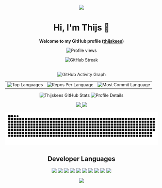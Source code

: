 <p align="center">
<img src="https://capsule-render.vercel.app/api?type=waving&color=6FC7E1&height=100&width=300&section=header"/>
</p>

<h1 align="center">Hi, I'm Thijs 👋</h1>
<p align="center">
  <b>Welcome to my GitHub profile (<a href="https://github.com/thijskees">thijskees</a>)</b>
</p>

<p align="center">
  <img src="https://komarev.com/ghpvc/?username=thijskees&color=blue&style=flat-square&label=Profile+Views" alt="Profile views" width="200" height="35">
</p>

<div align="center">

<picture> <source media="(prefers-color-scheme: dark)" srcset="https://nirzak-streak-stats.vercel.app?user=Thijskees&theme=dark&hide_border=true&background=00000000&ring=1E90FF&fire=1E90FF&currStreakLabel=1E90FF&sideNums=1E90FF&sideLabels=1E90FF&dates=1E90FF" /> <img src="https://nirzak-streak-stats.vercel.app?user=Thijskees&theme=dark&hide_border=true&background=00000000&ring=1E90FF&fire=1E90FF&currStreakLabel=1E90FF&sideNums=1E90FF&sideLabels=1E90FF&dates=1E90FF" alt="GitHub Streak" /> </picture>

<br>

<img src="https://github-readme-activity-graph.vercel.app/graph?username=Thijskees&custom_title=Thijskees%20GitHub%20Activity%20Graph&hide_border=true&border_radius=15&bg_color=00000000&color=1E90FF&line=1E90FF&point=1E90FF&area_color=00000000&title_color=1E90FF&area=true" alt="GitHub Activity Graph" />

<br>

<table> <tr> <td> <img src="https://github-readme-stats.vercel.app/api/top-langs/?username=Thijskees&hide=html&hide_border=true&layout=compact&langs_count=8&theme=github-dark&bg_color=00000000" alt="Top Languages"> </td> <td> <img src="https://github-profile-summary-cards.vercel.app/api/cards/repos-per-language?username=Thijskees&theme=github_dark&hide_border=true&bg_color=00000000" alt="Repos Per Language"> </td> <td> <img src="https://github-profile-summary-cards.vercel.app/api/cards/most-commit-language?username=Thijskees&theme=github_dark&hide_border=true&bg_color=00000000" alt="Most Commit Language"> </td> </tr> </table>

<img src="https://github-readme-stats.vercel.app/api?username=Thijskees&theme=github_dark&hide_border=true&layout=compact&bg_color=00000000" alt="Thijskees GitHub Stats">

<img src="https://github-profile-summary-cards.vercel.app/api/cards/profile-details?username=Thijskees&theme=github_dark&hide_border=true&bg_color=00000000" alt="Profile Details">

</div>

<p align="center">
  <a href="https://github.com/Thijskees/folderrenamer">
    <img src="https://github-readme-stats.vercel.app/api/pin/?username=Thijskees&repo=folderrenamer&theme=github_dark&hide_border=true&bg_color=00000000" />
  </a>
  <a href="https://github.com/Thijskees/discordbot">
    <img src="https://github-readme-stats.vercel.app/api/pin/?username=Thijskees&repo=discordbot&theme=github_dark&hide_border=true&bg_color=00000000" />
  </a>
  <!-- <a href="https://github.com/Thijskees/moviedjangoai">
    <img src="https://github-readme-stats.vercel.app/api/pin/?username=Thijskees&repo=moviedjangoai&theme=github-dark&hide_border=true&bg_color=00000000" />
  </a>
  <a href="https://github.com/Thijskees/speech-to-text">
    <img src="https://github-readme-stats.vercel.app/api/pin/?username=Thijskees&repo=speech-to-text&theme=github-dark&hide_border=true&bg_color=00000000" />
  </a>
  <a href="https://github.com/Thijskees/SmolLM">
    <img src="https://github-readme-stats.vercel.app/api/pin/?username=Thijskees&repo=SmolLM&theme=github-dark&hide_border=true&bg_color=00000000" />
  </a>
  <a href="https://github.com/Thijskees/Llama-3.2_running_locally">
    <img src="https://github-readme-stats.vercel.app/api/pin/?username=Thijskees&repo=Llama-3.2_running_locally&theme=github-dark&hide_border=true&bg_color=00000000" />
  </a> -->
</p>

<picture>
  <source media="(prefers-color-scheme: dark)" srcset="https://raw.githubusercontent.com/platane/platane/output/github-contribution-grid-snake-dark.svg">
  <source media="(prefers-color-scheme: light)" srcset="https://raw.githubusercontent.com/platane/platane/output/github-contribution-grid-snake.svg">
  <img alt="github contribution grid snake animation" src="https://raw.githubusercontent.com/platane/platane/output/github-contribution-grid-snake.svg">
</picture>
<h2 align="center">Developer Languages</h2>
<p align="center">
  <img src="https://img.shields.io/badge/html5-%23E34F26.svg?style=for-the-badge&logo=html5&logoColor=white"/>
  <img src="https://img.shields.io/badge/javascript-%23323330.svg?style=for-the-badge&logo=javascript&logoColor=%23F7DF1E"/>
  <img src="https://img.shields.io/badge/lua-%232C2D72.svg?style=for-the-badge&logo=lua&logoColor=white"/>
  <img src="https://img.shields.io/badge/php-%23777BB4.svg?style=for-the-badge&logo=php&logoColor=white"/>
  <img src="https://img.shields.io/badge/python-3670A0?style=for-the-badge&logo=python&logoColor=ffdd54"/>
  <img src="https://img.shields.io/badge/typescript-%23007ACC.svg?style=for-the-badge&logo=typescript&logoColor=white"/>
  <img src="https://img.shields.io/badge/vercel-%23000000.svg?style=for-the-badge&logo=vercel&logoColor=white"/>
  <img src="https://img.shields.io/badge/node.js-6DA55F?style=for-the-badge&logo=node.js&logoColor=white"/>
  <img src="https://img.shields.io/badge/Next-black?style=for-the-badge&logo=next.js&logoColor=white"/>
  <img src="https://img.shields.io/badge/mysql-4479A1.svg?style=for-the-badge&logo=mysql&logoColor=white"/>
</p>

<p align="center">
<img src="https://capsule-render.vercel.app/api?type=waving&color=6FC7E1&height=100&width=300&section=footer"/>
</p>
